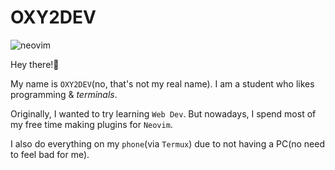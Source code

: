 # OXY2DEV

![neovim](https://img.shields.io/badge/NeoVim-%2357A143.svg?&style=for-the-badge&logo=neovim&logoColor=A6E3A1&&color=1E1E2E)

Hey there!👋

My name is `OXY2DEV`(no, that's not my real name). I am a student who likes programming & *terminals*.

Originally, I wanted to try learning `Web Dev`. But nowadays, I spend most of my free time making plugins for `Neovim`.

I also do everything on my `phone`(via `Termux`) due to not having a PC(no need to feel bad for me).



<!--
    vim:nospell:
-->
